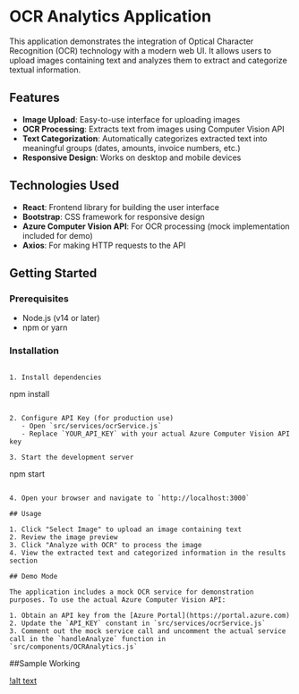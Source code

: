# OCR Analytics Application

This application demonstrates the integration of Optical Character Recognition (OCR) technology with a modern web UI. It allows users to upload images containing text and analyzes them to extract and categorize textual information.

## Features

- **Image Upload**: Easy-to-use interface for uploading images
- **OCR Processing**: Extracts text from images using Computer Vision API
- **Text Categorization**: Automatically categorizes extracted text into meaningful groups (dates, amounts, invoice numbers, etc.)
- **Responsive Design**: Works on desktop and mobile devices

## Technologies Used

- **React**: Frontend library for building the user interface
- **Bootstrap**: CSS framework for responsive design
- **Azure Computer Vision API**: For OCR processing (mock implementation included for demo)
- **Axios**: For making HTTP requests to the API

## Getting Started

### Prerequisites

- Node.js (v14 or later)
- npm or yarn

### Installation

```

1. Install dependencies
```
npm install
```

2. Configure API Key (for production use)
   - Open `src/services/ocrService.js`
   - Replace `YOUR_API_KEY` with your actual Azure Computer Vision API key

3. Start the development server
```
npm start
```

4. Open your browser and navigate to `http://localhost:3000`

## Usage

1. Click "Select Image" to upload an image containing text
2. Review the image preview
3. Click "Analyze with OCR" to process the image
4. View the extracted text and categorized information in the results section

## Demo Mode

The application includes a mock OCR service for demonstration purposes. To use the actual Azure Computer Vision API:

1. Obtain an API key from the [Azure Portal](https://portal.azure.com)
2. Update the `API_KEY` constant in `src/services/ocrService.js`
3. Comment out the mock service call and uncomment the actual service call in the `handleAnalyze` function in `src/components/OCRAnalytics.js`

```

##Sample Working

[!alt text](sample.png)
